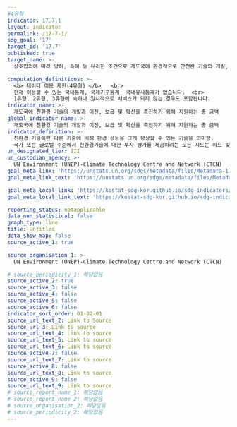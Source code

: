 ```yaml
---
#4유형
indicator: 17.7.1
layout: indicator
permalink: /17-7-1/
sdg_goal: '17'
target_id: '17.7'
published: true
target_name: >-
  상호합의에 따라 양허, 특혜 등 유리한 조건으로 개도국에 환경적으로 안전한 기술의 개발, 이전, 전파 및 확산을 증진

computation_definitions: >-
  <b> 데이터 이용 제한(4유형) </b>   <br>
  현재 이용할 수 있는 국내통계, 국제기구통계, 국내유사통계가 없습니다.  <br> 
  1유형, 2유형, 3유형에 속하나 일시적으로 서비스가 되지 않는 경우도 포함됩니다.
indicator_name: >-
  개도국에 친환경 기술의 개발과 이전, 보급 및 확산을 촉진하기 위해 지원하는 총 금액
global_indicator_name: >-
  개도국에 친환경 기술의 개발과 이전, 보급 및 확산을 촉진하기 위해 지원하는 총 금액
indicator_definition: >-
  친환경 기술이란 다른 기술에 비해 환경 성능을 크게 향상할 수 있는 기술을 의미함.  
  국가 또는 글로벌 수준에서 친환경기술에 대한 투자 평가를 제공하려는 모든 시도는 하드 및 소프트 기술 모두에 대한 자금 흐름을 추적하는 방식을 통해 진행되어야 함
un_designated_tier: III
un_custodian_agency: >-
  UN Environment (UNEP)-Climate Technology Centre and Network (CTCN)
goal_meta_link: 'https://unstats.un.org/sdgs/metadata/files/Metadata-17-07-01.pdf'
goal_meta_link_text: 'https://unstats.un.org/sdgs/metadata/files/Metadata-17-07-01.pdf'

goal_meta_local_link: 'https://kostat-sdg-kor.github.io/sdg-indicators/public/data/Metadata-17-07-01_KOR.pdf'
goal_meta_local_link_text: 'https://kostat-sdg-kor.github.io/sdg-indicators/public/data/Metadata-17-07-01_KOR.pdf'

reporting_status: notapplicable
data_non_statistical: false
graph_type: line
title: Untitled
data_show_map: false
source_active_1: true

source_organisation_1: >-
  UN Environment (UNEP)-Climate Technology Centre and Network (CTCN)

# source_periodicity_1: 해당없음
source_active_2: true
source_active_3: false
source_active_4: false
source_active_5: false
source_active_6: false
indicator_sort_order: 01-02-01
source_url_text_2: Link to Source
source_url_3: Link to source
source_url_text_4: Link to source
source_url_text_5: Link to source
source_url_text_6: Link to source
source_active_7: false
source_url_text_7: Link to source
source_active_8: false
source_url_text_8: Link to source
source_active_9: false
source_url_text_9: Link to source
# source_report_name_1: 해당없음
# source_report_name_2: 해당없음
# source_organisation_2: 해당없음
# source_periodicity_2: 해당없음
---
```

